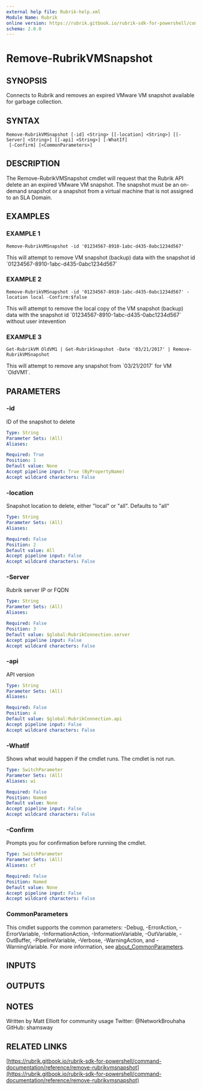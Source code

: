 ```yaml
---
external help file: Rubrik-help.xml
Module Name: Rubrik
online version: https://rubrik.gitbook.io/rubrik-sdk-for-powershell/command-documentation/reference/remove-rubrikvmsnapshot
schema: 2.0.0
---
```


# Remove-RubrikVMSnapshot

## SYNOPSIS
Connects to Rubrik and removes an expired VMware VM snapshot available for garbage collection.

## SYNTAX

```
Remove-RubrikVMSnapshot [-id] <String> [[-location] <String>] [[-Server] <String>] [[-api] <String>] [-WhatIf]
 [-Confirm] [<CommonParameters>]
```

## DESCRIPTION
The Remove-RubrikVMSnapshot cmdlet will request that the Rubrik API delete an an expired VMware VM snapshot.
The snapshot must be an on-demand snapshot or a snapshot from a virtual machine that is not assigned to an SLA Domain.

## EXAMPLES

### EXAMPLE 1
```
Remove-RubrikVMSnapshot -id '01234567-8910-1abc-d435-0abc1234d567'
```

This will attempt to remove VM snapshot (backup) data with the snapshot id \`01234567-8910-1abc-d435-0abc1234d567\`

### EXAMPLE 2
```
Remove-RubrikVMSnapshot -id '01234567-8910-1abc-d435-0abc1234d567' -location local -Confirm:$false
```

This will attempt to remove the local copy of the VM snapshot (backup) data with the snapshot id \`01234567-8910-1abc-d435-0abc1234d567\` without user intevention

### EXAMPLE 3
```
Get-RubrikVM OldVM1 | Get-RubrikSnapshot -Date '03/21/2017' | Remove-RubrikVMSnapshot
```

This will attempt to remove any snapshot from \`03/21/2017\` for VM \`OldVM1\`.

## PARAMETERS

### -id
ID of the snapshot to delete

```yaml
Type: String
Parameter Sets: (All)
Aliases:

Required: True
Position: 1
Default value: None
Accept pipeline input: True (ByPropertyName)
Accept wildcard characters: False
```

### -location
Snapshot location to delete, either "local" or "all".
Defaults to "all"

```yaml
Type: String
Parameter Sets: (All)
Aliases:

Required: False
Position: 2
Default value: All
Accept pipeline input: False
Accept wildcard characters: False
```

### -Server
Rubrik server IP or FQDN

```yaml
Type: String
Parameter Sets: (All)
Aliases:

Required: False
Position: 3
Default value: $global:RubrikConnection.server
Accept pipeline input: False
Accept wildcard characters: False
```

### -api
API version

```yaml
Type: String
Parameter Sets: (All)
Aliases:

Required: False
Position: 4
Default value: $global:RubrikConnection.api
Accept pipeline input: False
Accept wildcard characters: False
```

### -WhatIf
Shows what would happen if the cmdlet runs.
The cmdlet is not run.

```yaml
Type: SwitchParameter
Parameter Sets: (All)
Aliases: wi

Required: False
Position: Named
Default value: None
Accept pipeline input: False
Accept wildcard characters: False
```

### -Confirm
Prompts you for confirmation before running the cmdlet.

```yaml
Type: SwitchParameter
Parameter Sets: (All)
Aliases: cf

Required: False
Position: Named
Default value: None
Accept pipeline input: False
Accept wildcard characters: False
```

### CommonParameters
This cmdlet supports the common parameters: -Debug, -ErrorAction, -ErrorVariable, -InformationAction, -InformationVariable, -OutVariable, -OutBuffer, -PipelineVariable, -Verbose, -WarningAction, and -WarningVariable. For more information, see [about_CommonParameters](http://go.microsoft.com/fwlink/?LinkID=113216).

## INPUTS

## OUTPUTS

## NOTES
Written by Matt Elliott for community usage
Twitter: @NetworkBrouhaha
GitHub: shamsway

## RELATED LINKS

[https://rubrik.gitbook.io/rubrik-sdk-for-powershell/command-documentation/reference/remove-rubrikvmsnapshot](https://rubrik.gitbook.io/rubrik-sdk-for-powershell/command-documentation/reference/remove-rubrikvmsnapshot)

